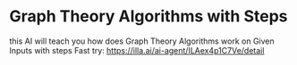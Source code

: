 # Graph Theory Algorithms with Steps
this AI will teach you how does Graph Theory Algorithms work on Given Inputs with steps
Fast try: https://illa.ai/ai-agent/ILAex4p1C7Ve/detail
